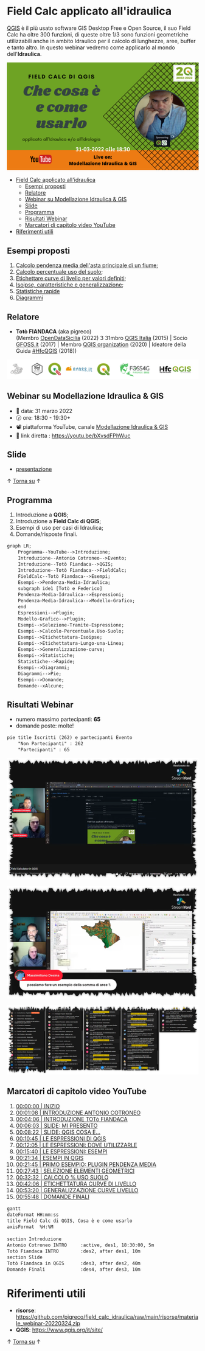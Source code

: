 # Field Calc applicato all'idraulica

[QGIS](https://www.qgis.org/it/site/) è il più usato software GIS Desktop Free e Open Source, il suo Field Calc ha oltre 300 funzioni, di queste oltre 1/3 sono funzioni geometriche utilizzabili anche in ambito Idraulico per il calcolo di lunghezze, aree, buffer e tanto altro. In questo webinar vedremo come applicarlo al mondo dell'**Idraulica**. 

![](imgs/locandina31.png)

<!-- TOC -->

- [Field Calc applicato all'idraulica](#field-calc-applicato-allidraulica)
  - [Esempi proposti](#esempi-proposti)
  - [Relatore](#relatore)
  - [Webinar su Modellazione Idraulica & GIS](#webinar-su-modellazione-idraulica--gis)
  - [Slide](#slide)
  - [Programma](#programma)
  - [Risultati Webinar](#risultati-webinar)
  - [Marcatori di capitolo video YouTube](#marcatori-di-capitolo-video-youtube)
- [Riferimenti utili](#riferimenti-utili)

<!-- /TOC -->

## Esempi proposti

1. [Calcolo pendenza media dell'asta principale di un fiume](capitoli/calcolo_pendenza_media_idraulica_asta.md);
2. [Calcolo percentuale uso del suolo](capitoli/calcolo_percentuale_uso_del_suolo.md);
3. [Etichettare curve di livello per valori definiti](capitoli/etichettare_isoipse.md);
4. [Isoipse, caratteristiche e generalizzazione](capitoli/isoipse_caratteristiche_generalizzazione.md);
5. [Statistiche rapide](capitoli/statistiche_di_sintesi.md)
6. [Diagrammi](capitoli/diagrammi.md)

## Relatore

- **Totò FIANDACA** (aka pigreco) <br>(Membro [OpenDataSicilia](http://opendatasicilia.it/) (2022) 3 31mbro [QGIS Italia](http://qgis.it/) (2015) | Socio [GFOSS.it](https://gfoss.it/) (2017) | Membro [QGIS organization](https://github.com/qgis) (2020) | Ideatore della Guida [#HfcQGIS](http://hfcqgis.opendatasicilia.it/it/latest/) (2018))

<p align="center"><a href="" target="_blank"><img src="imgs/loghi_long.png" width="800" title="Totò FIANDACA"></a></p>

## Webinar su Modellazione Idraulica & GIS

- 📅 data: 31 marzo 2022
- 🕞 ore: 18:30 - 19:30+
- 📽 piattaforma YouTube, canale [Modellazione Idraulica & GIS](https://www.youtube.com/channel/UCgJf2dwyWAFbXeIJBV09QIg)
- 🔗 link diretta : <https://youtu.be/bXvsdFPhWuc>

## Slide

- [presentazione](https://docs.google.com/presentation/d/e/2PACX-1vRST7swyrM5ZeSuZUGw-nQIVBqxkRs07mJm_f1-DSt3SgVjOryHLxcKXizRwKaZLLX_Mo7ZK2VwtyRk/pub?start=false&loop=false&delayms=3000)

↑ [Torna su](#field-calc-applicato-allidraulica) ↑

## Programma

1. Introduzione a **QGIS**;
2. Introduzione a **Field Calc di QGIS**;
3. Esempi di uso per casi di Idraulica;
4. Domande/risposte finali.

```mermaid
graph LR;
    Programma--YouTube-->Introduzione;
    Introduzione--Antonio Cotroneo-->Evento;
    Introduzione--Totò Fiandaca-->QGIS;
    Introduzione--Totò Fiandaca-->FieldCalc;
    FieldCalc--Totò Fiandaca-->Esempi;
    Esempi-->Pendenza-Media-Idraulica;
    subgraph ide1 [Totò e Federico]
    Pendenza-Media-Idraulica-->Espressioni;
    Pendenza-Media-Idraulica-->Modello-Grafico;
    end
    Espressioni-->Plugin;
    Modello-Grafico-->Plugin;
    Esempi-->Selezione-Tramite-Espressione;
    Esempi-->Calcolo-Percentuale.Uso-Suolo;
    Esempi-->Etichettatura-Isoipse;
    Esempi-->Etichettatura-Lungo-una-Linea;
    Esempi-->Generalizzazione-curve;
    Esempi-->Statistiche;
    Statistiche-->Rapide;
    Esempi-->Diagrammi;
    Diagrammi-->Pie;
    Esempi-->Domande;
    Domande--xAlcune;
```

## Risultati Webinar

- numero massimo partecipanti: **65**
- domande poste: molte!

```mermaid
pie title Iscritti (262) e partecipanti Evento
    "Non Partecipanti" : 262
    "Partecipanti" : 65
```

![](imgs/2022-03-31_19h51_07.png)

![](imgs/2022-04-01_09h54_50.png)

![](imgs/2022-04-01_09h51_14.png)

## Marcatori di capitolo video YouTube

1. [00:00:00 | INIZIO](https://youtu.be/bXvsdFPhWuc)
2. [00:01:08 | INTRODUZIONE ANTONIO COTRONEO](https://youtu.be/bXvsdFPhWuc?t=68)
3. [00:04:06 | INTRODUZIONE TOTò FIANDACA](https://youtu.be/bXvsdFPhWuc?t=246)
4. [00:06:03 | SLIDE: MI PRESENTO](https://youtu.be/bXvsdFPhWuc?t=363)
5. [00:08:22 | SLIDE: QGIS COSA È...](https://youtu.be/bXvsdFPhWuc?t=502)
6. [00:10:45 | LE ESPRESSIONI DI QGIS](https://youtu.be/bXvsdFPhWuc?t=645)
7. [00:12:05 | LE ESPRESSIONI: DOVE UTILIZZARLE](https://youtu.be/bXvsdFPhWuc?t=725)
8. [00:15:40 | LE ESPRESSIONI: ESEMPI](https://youtu.be/bXvsdFPhWuc?t=940)
9. [00:21:34 | ESEMPI IN QGIS](https://youtu.be/bXvsdFPhWuc?t=1294)
10. [00:21:45 | PRIMO ESEMPIO: PLUGIN PENDENZA MEDIA](https://youtu.be/bXvsdFPhWuc?t=1305)
11. [00:27:43 | SELEZIONE ELEMENTI GEOMETRICI](https://youtu.be/bXvsdFPhWuc?t=1663)
12. [00:32:32 | CALCOLO % USO SUOLO](https://youtu.be/bXvsdFPhWuc?t=1952)
13. [00:42:06 | ETICHETTATURA CURVE DI LIVELLO](https://youtu.be/bXvsdFPhWuc?t=2526)
14. [00:53:20 | GENERALIZZAZIONE CURVE LIVELLO](https://youtu.be/bXvsdFPhWuc?t=3200)
15. [00:55:48 | DOMANDE FINALI](https://youtu.be/bXvsdFPhWuc?t=3348)

```mermaid
gantt
dateFormat HH:mm:ss
title Field Calc di QGIS, Cosa è e come usarlo
axisFormat  %H:%M

section Introduzione
Antonio Cotroneo INTRO     :active, des1, 18:30:00, 5m
Totò Fiandaca INTRO        :des2, after des1, 10m
section Slide
Totò Fiandaca in QGIS      :des3, after des2, 40m
Domande Finali             :des4, after des3, 10m
```

# Riferimenti utili

- **risorse**: <https://github.com/pigreco/field_calc_idraulica/raw/main/risorse/materiale_webinar-20220324.zip>
- **QGIS**: <https://www.qgis.org/it/site/>

↑ [Torna su](#field-calc-applicato-allidraulica) ↑
